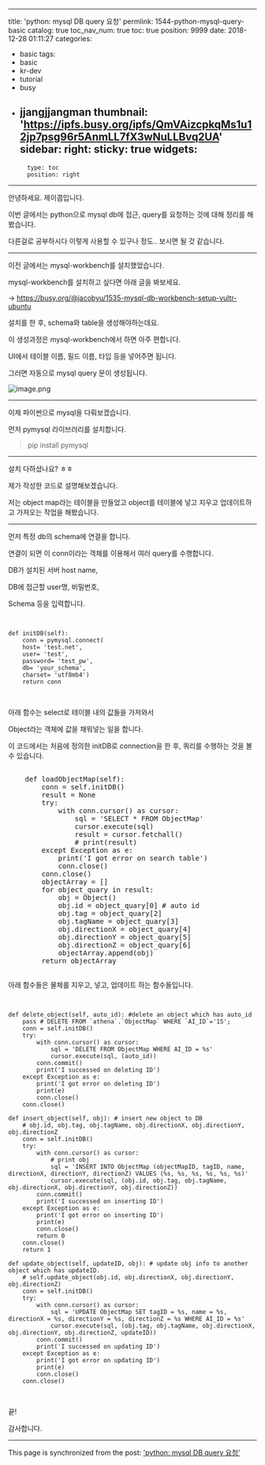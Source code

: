 
---
title: 'python:  mysql DB query 요청'
permlink: 1544-python-mysql-query-basic
catalog: true
toc_nav_num: true
toc: true
position: 9999
date: 2018-12-28 01:11:27
categories:
- basic
tags:
- basic
- kr-dev
- tutorial
- busy
- jjangjjangman
thumbnail: 'https://ipfs.busy.org/ipfs/QmVAizcpkqMs1u12jp7psg96r5AnmLL7fX3wNuLLBvq2UA'
sidebar:
    right:
        sticky: true
widgets:
    -
        type: toc
        position: right
---


<p>안녕하세요. 제이콥입니다.</p>
<p>이번 글에서는 python으로 mysql db에 접근, query를 요청하는 것에 대해 정리를 해봤습니다.</p>
<p>다른걸로 공부하시다 이렇게 사용할 수 있구나 정도.. 보시면 될 것 같습니다.</p>
<hr />
<p>이전 글에서는 mysql-workbench를 설치했었습니다.</p>

mysql-workbench를 설치하고 싶다면 아래 글을 봐보세요.

-> https://busy.org/@jacobyu/1535-mysql-db-workbench-setup-vultr-ubuntu


<p>설치를 한 후, schema와 table을 생성해야하는데요.</p>
<p>이 생성과정은 mysql-workbench에서 하면 아주 편합니다.</p>
<p>UI에서 테이블 이름, 필드 이름, 타입 등을 넣어주면 됩니다.</p>
<p>그러면 자동으로 mysql query 문이 생성됩니다.</p>
<p><img src="https://ipfs.busy.org/ipfs/QmVAizcpkqMs1u12jp7psg96r5AnmLL7fX3wNuLLBvq2UA" alt="image.png" /></p>
<hr />
<p>이제 파이썬으로 mysql을 다뤄보겠습니다.</p>
<p>먼저 pymysql 라이브러리를 설치합니다.</p>
<blockquote><p>pip install pymysql</p></blockquote>
<hr />
<p>설치 다하셨나요? ㅎㅎ</p>
<p>제가 작성한 코드로 설명해보겠습니다.</p>
<p>저는 object map라는 테이블을 만들었고 object를 테이블에 넣고 지우고 업데이트하고 가져오는 작업을 해봤습니다.</p>
<hr />
<p>먼저 특정 db의 schema에 연결을 합니다.</p>
<p>연결이 되면 이 conn이라는 객체를 이용해서 여러 query를 수행합니다.</p>
<p>DB가 설치된 서버 host name,</p>
<p>DB에 접근할 user명, 비밀번호,</p>
<p>Schema 등을 입력합니다.</p>
<pre class="brush: python; title: ; notranslate" title="">

    def initDB(self):
        conn = pymysql.connect(
        host= 'test.net',
        user= 'test',
        password= 'test_pw',
        db= 'your_schema',
        charset= 'utf8mb4')
        return conn


</pre>
<p>아래 함수는 select로 테이블 내의 값들을 가져와서</p>
<p>Object라는 객체에 값을 채워넣는 일을 합니다.</p>
<p>이 코드에서는 처음에 정의한 initDB로 connection을 한 후, 쿼리를 수행하는 것을 볼 수 있습니다.</p>


<pre class="brush: python; title: ; notranslate" title="">

    def loadObjectMap(self):
        conn = self.initDB()
        result = None
        try:
            with conn.cursor() as cursor:
                sql = 'SELECT * FROM ObjectMap'
                cursor.execute(sql)
                result = cursor.fetchall()
                # print(result)
        except Exception as e:
            print('I got error on search table')
            conn.close()
        conn.close()
        objectArray = []
        for object_quary in result:
            obj = Object()
            obj.id = object_quary[0] # auto id
            obj.tag = object_quary[2]
            obj.tagName = object_quary[3]
            obj.directionX = object_quary[4]
            obj.directionY = object_quary[5]
            obj.directionZ = object_quary[6]
            objectArray.append(obj)
        return objectArray

</pre>


<p>아래 함수들은 물체를 지우고, 넣고, 업데이트 하는 함수들입니다.</p>
<pre class="brush: python; title: ; notranslate" title="">

    def delete_object(self, auto_id): #delete an object which has auto_id
        pass # DELETE FROM `athena`.`ObjectMap` WHERE `AI_ID`='15';
        conn = self.initDB()
        try:
            with conn.cursor() as cursor:
                sql = 'DELETE FROM ObjectMap WHERE AI_ID = %s'
                cursor.execute(sql, (auto_id))
            conn.commit()
            print('I successed on deleting ID')
        except Exception as e:
            print('I got error on deleting ID')
            print(e)
            conn.close()
        conn.close()

    def insert_object(self, obj): # insert new object to DB
        # obj.id, obj.tag, obj.tagName, obj.directionX, obj.directionY, obj.directionZ
        conn = self.initDB()
        try:
            with conn.cursor() as cursor:
                # print obj
                sql = 'INSERT INTO ObjectMap (objectMapID, tagID, name, directionX, directionY, directionZ) VALUES (%s, %s, %s, %s, %s, %s)'
                cursor.execute(sql, (obj.id, obj.tag, obj.tagName, obj.directionX, obj.directionY, obj.directionZ))
            conn.commit()
            print('I successed on inserting ID')
        except Exception as e:
            print('I got error on inserting ID')
            print(e)
            conn.close()
            return 0
        conn.close()
        return 1

    def update_object(self, updateID, obj): # update obj info to another object which has updateID.
        # self.update_object(obj.id, obj.directionX, obj.directionY, obj.directionZ)
        conn = self.initDB()
        try:
            with conn.cursor() as cursor:
                sql = 'UPDATE ObjectMap SET tagID = %s, name = %s, directionX = %s, directionY = %s, directionZ = %s WHERE AI_ID = %s'
                cursor.execute(sql, (obj.tag, obj.tagName, obj.directionX, obj.directionY, obj.directionZ, updateID))
            conn.commit()
            print('I successed on updating ID')
        except Exception as e:
            print('I got error on updating ID')
            print(e)
            conn.close()
        conn.close()

</pre>
<p>끝!</p>
<p>감사합니다.</p>


- - -

This page is synchronized from the post: ['python:  mysql DB query 요청'](https://steemit.com/@jacobyu/1544-python-mysql-query-basic)
